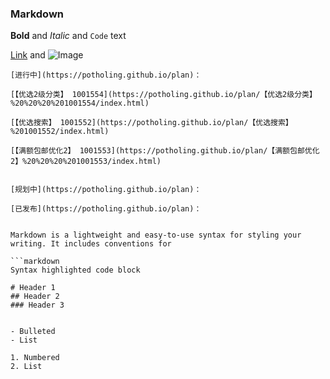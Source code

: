 ### Markdown



**Bold** and _Italic_ and `Code` text

[Link](url) and ![Image](src)
```
[进行中](https://potholing.github.io/plan)：

[【优选2级分类】 1001554](https://potholing.github.io/plan/【优选2级分类】%20%20%20%201001554/index.html)

[【优选搜索】 1001552](https://potholing.github.io/plan/【优选搜索】%201001552/index.html)

[【满额包邮优化2】 1001553](https://potholing.github.io/plan/【满额包邮优化2】%20%20%20%201001553/index.html)


[规划中](https://potholing.github.io/plan)：

[已发布](https://potholing.github.io/plan)：


Markdown is a lightweight and easy-to-use syntax for styling your writing. It includes conventions for

```markdown
Syntax highlighted code block

# Header 1
## Header 2
### Header 3


- Bulleted
- List

1. Numbered
2. List
